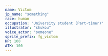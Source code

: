 ```yaml
---
name: Victom
jp_name: "something"
race: human
occupation: "University student (Part-timer)"
illustrator: "shukou"
voice_actor: "someone"
sprite_prefix: fg_victom
HP: 100
ATK: 100
---
```

